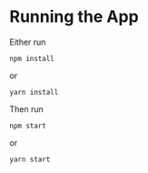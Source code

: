 # Running the App

Either run

```
npm install
```

or

```
yarn install
```

Then run

```
npm start
```

or

```
yarn start
```
